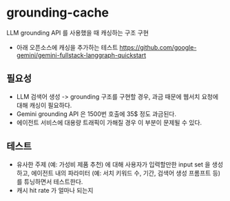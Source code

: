 # grounding-cache
LLM grounding API 를 사용했을 때 캐싱하는 구조 구현
- 아래 오픈소스에 캐싱을 추가하는 테스트
https://github.com/google-gemini/gemini-fullstack-langgraph-quickstart

## 필요성
- LLM 검색어 생성 -> grounding 구조를 구현할 경우, 과금 때문에 웹서치 요청에 대해 캐싱이 필요하다. 
- Gemini grounding API 은 1500번 호출에 35$ 정도 과금된다.
- 에이전트 서비스에 대용량 트래픽이 가해질 경우 이 부분이 문제될 수 있다.

## 테스트
- 유사한 주제 (예: 가성비 제품 추천) 에 대해 사용자가 입력할만한 input set 을 생성하고, 에이전트 내의 파라미터 (예: 서치 키워드 수, 기간, 검색어 생성 프롬프트 등) 를 튜닝하면서 테스트한다.
- 캐시 hit rate 가 얼마나 되는지